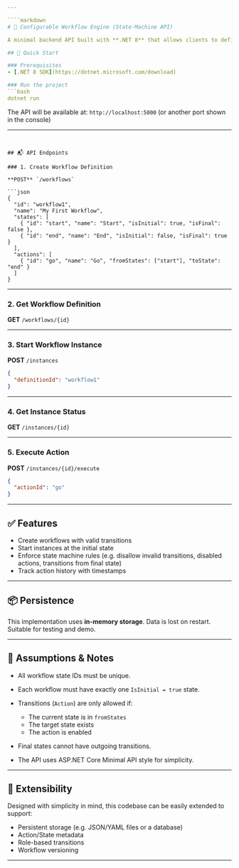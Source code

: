 ```yaml
---

````markdown
# 🧩 Configurable Workflow Engine (State-Machine API)

A minimal backend API built with **.NET 8** that allows clients to define, run, and manage workflow instances as configurable state machines.

## 🚀 Quick Start

### Prerequisites
- [.NET 8 SDK](https://dotnet.microsoft.com/download)

### Run the project
```bash
dotnet run
````

The API will be available at: `http://localhost:5000` (or another port shown in the console)

---
```


## 📬 API Endpoints

### 1. Create Workflow Definition

**POST** `/workflows`

```json
{
  "id": "workflow1",
  "name": "My First Workflow",
  "states": [
    { "id": "start", "name": "Start", "isInitial": true, "isFinal": false },
    { "id": "end", "name": "End", "isInitial": false, "isFinal": true }
  ],
  "actions": [
    { "id": "go", "name": "Go", "fromStates": ["start"], "toState": "end" }
  ]
}
```

---

### 2. Get Workflow Definition

**GET** `/workflows/{id}`

---

### 3. Start Workflow Instance

**POST** `/instances`

```json
{
  "definitionId": "workflow1"
}
```

---

### 4. Get Instance Status

**GET** `/instances/{id}`

---

### 5. Execute Action

**POST** `/instances/{id}/execute`

```json
{
  "actionId": "go"
}
```

---

## ✅ Features

* Create workflows with valid transitions
* Start instances at the initial state
* Enforce state machine rules (e.g. disallow invalid transitions, disabled actions, transitions from final state)
* Track action history with timestamps

---

## 📦 Persistence

This implementation uses **in-memory storage**. Data is lost on restart. Suitable for testing and demo.

---

## 📌 Assumptions & Notes

* All workflow state IDs must be unique.
* Each workflow must have exactly one `IsInitial = true` state.
* Transitions (`Action`) are only allowed if:

  * The current state is in `fromStates`
  * The target state exists
  * The action is enabled
* Final states cannot have outgoing transitions.
* The API uses ASP.NET Core Minimal API style for simplicity.

---

## 🔧 Extensibility

Designed with simplicity in mind, this codebase can be easily extended to support:

* Persistent storage (e.g. JSON/YAML files or a database)
* Action/State metadata
* Role-based transitions
* Workflow versioning

---

